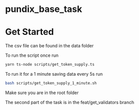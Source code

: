 # pundix_base_task

# Get Started
The csv file can be found in the data folder

To run the script once run
``` bash
yarn ts-node scripts/get_token_supply.ts
```

To run it for a 1 minute saving data every 5s run
``` bash
bash scripts/get_token_supply_1_minute.sh
```

Make sure you are in the root folder

The second part of the task is in the feat/get_validators branch